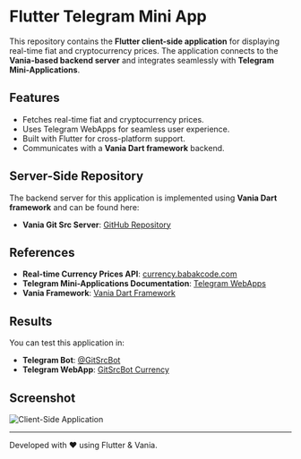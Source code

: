 # Flutter Telegram Mini App

This repository contains the **Flutter client-side application** for displaying real-time fiat and cryptocurrency prices. The application connects to the **Vania-based backend server** and integrates seamlessly with **Telegram Mini-Applications**.

## Features
- Fetches real-time fiat and cryptocurrency prices.
- Uses Telegram WebApps for seamless user experience.
- Built with Flutter for cross-platform support.
- Communicates with a **Vania Dart framework** backend.

## Server-Side Repository
The backend server for this application is implemented using **Vania Dart framework** and can be found here:
- **Vania Git Src Server**: [GitHub Repository](https://github.com/babakcode/vania_git_src_server)

## References
- **Real-time Currency Prices API**: [currency.babakcode.com](https://currency.babakcode.com)
- **Telegram Mini-Applications Documentation**: [Telegram WebApps](https://core.telegram.org/bots/webapps)
- **Vania Framework**: [Vania Dart Framework](https://vdart.dev)

## Results
You can test this application in:
- **Telegram Bot**: [@GitSrcBot](https://t.me/GitSrcBot)
- **Telegram WebApp**: [GitSrcBot Currency](https://t.me/GitSrcBot/currency)

## Screenshot
![Client-Side Application](PLACEHOLDER_FOR_SCREENSHOT)

---
Developed with ❤️ using Flutter & Vania.
